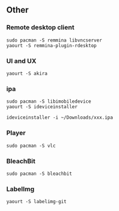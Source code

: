 ## Other

### Remote desktop client

```
sudo pacman -S remmina libvncserver
yaourt -S remmina-plugin-rdesktop
```

### UI and UX

```
yaourt -S akira
```

### ipa

```
sudo pacman -S libimobiledevice
yaourt -S ideviceinstaller

ideviceinstaller -i ~/Downloads/xxx.ipa
```

### Player

```
sudo pacman -S vlc
```

### BleachBit

```
sudo pacman -S bleachbit
```

### LabelImg

```
yaourt -S labelimg-git
```
